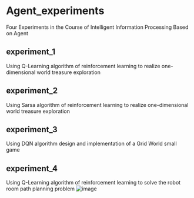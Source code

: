 # Agent_experiments
Four Experiments in the Course of Intelligent Information Processing Based on Agent

## experiment_1
Using Q-Learning algorithm of reinforcement learning to realize one-dimensional world treasure exploration

## experiment_2
Using Sarsa algorithm of reinforcement learning to realize one-dimensional world treasure exploration

## experiment_3
Using DQN algorithm design and implementation of a Grid World small game

## experiment_4
Using Q-Learning algorithm of reinforcement learning to solve the robot room path planning problem
![image](C:\Users\TNB\Desktop\requirements.png)
